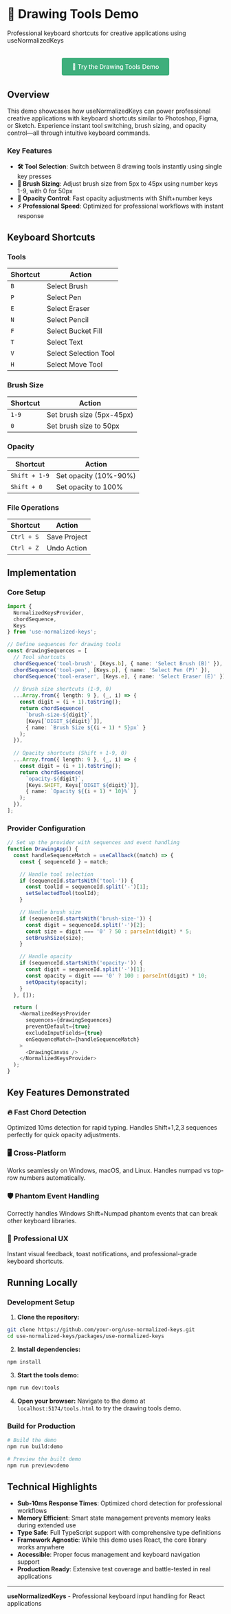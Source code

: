 # 🎨 Drawing Tools Demo

Professional keyboard shortcuts for creative applications using useNormalizedKeys

<div style="text-align: center; margin: 2rem 0;">
  <a href="https://davgarcia.github.io/use-normalized-keys/tools/" target="_blank"
     style="display: inline-block; padding: 12px 24px; background-color: #3eaf7c; color: white; text-decoration: none; border-radius: 4px; font-weight: 500;">
    🚀 Try the Drawing Tools Demo
  </a>
</div>

## Overview

This demo showcases how useNormalizedKeys can power professional creative applications with keyboard shortcuts similar to Photoshop, Figma, or Sketch. Experience instant tool switching, brush sizing, and opacity control—all through intuitive keyboard commands.

### Key Features

- **🛠️ Tool Selection**: Switch between 8 drawing tools instantly using single key presses
- **📏 Brush Sizing**: Adjust brush size from 5px to 45px using number keys 1-9, with 0 for 50px
- **🎨 Opacity Control**: Fast opacity adjustments with Shift+number keys
- **⚡ Professional Speed**: Optimized for professional workflows with instant response

## Keyboard Shortcuts

### Tools
| Shortcut | Action |
|----------|--------|
| `B` | Select Brush |
| `P` | Select Pen |
| `E` | Select Eraser |
| `N` | Select Pencil |
| `F` | Select Bucket Fill |
| `T` | Select Text |
| `V` | Select Selection Tool |
| `H` | Select Move Tool |

### Brush Size
| Shortcut | Action |
|----------|--------|
| `1-9` | Set brush size (5px-45px) |
| `0` | Set brush size to 50px |

### Opacity
| Shortcut | Action |
|----------|--------|
| `Shift + 1-9` | Set opacity (10%-90%) |
| `Shift + 0` | Set opacity to 100% |

### File Operations
| Shortcut | Action |
|----------|--------|
| `Ctrl + S` | Save Project |
| `Ctrl + Z` | Undo Action |

## Implementation

### Core Setup

```typescript
import { 
  NormalizedKeysProvider, 
  chordSequence, 
  Keys 
} from 'use-normalized-keys';

// Define sequences for drawing tools
const drawingSequences = [
  // Tool shortcuts
  chordSequence('tool-brush', [Keys.b], { name: 'Select Brush (B)' }),
  chordSequence('tool-pen', [Keys.p], { name: 'Select Pen (P)' }),
  chordSequence('tool-eraser', [Keys.e], { name: 'Select Eraser (E)' }),
  
  // Brush size shortcuts (1-9, 0)
  ...Array.from({ length: 9 }, (_, i) => {
    const digit = (i + 1).toString();
    return chordSequence(
      `brush-size-${digit}`, 
      [Keys[`DIGIT_${digit}`]], 
      { name: `Brush Size ${(i + 1) * 5}px` }
    );
  }),
  
  // Opacity shortcuts (Shift + 1-9, 0)
  ...Array.from({ length: 9 }, (_, i) => {
    const digit = (i + 1).toString();
    return chordSequence(
      `opacity-${digit}`, 
      [Keys.SHIFT, Keys[`DIGIT_${digit}`]], 
      { name: `Opacity ${(i + 1) * 10}%` }
    );
  }),
];
```

### Provider Configuration

```typescript
// Set up the provider with sequences and event handling
function DrawingApp() {
  const handleSequenceMatch = useCallback((match) => {
    const { sequenceId } = match;

    // Handle tool selection
    if (sequenceId.startsWith('tool-')) {
      const toolId = sequenceId.split('-')[1];
      setSelectedTool(toolId);
    }

    // Handle brush size
    if (sequenceId.startsWith('brush-size-')) {
      const digit = sequenceId.split('-')[2];
      const size = digit === '0' ? 50 : parseInt(digit) * 5;
      setBrushSize(size);
    }

    // Handle opacity
    if (sequenceId.startsWith('opacity-')) {
      const digit = sequenceId.split('-')[1];
      const opacity = digit === '0' ? 100 : parseInt(digit) * 10;
      setOpacity(opacity);
    }
  }, []);

  return (
    <NormalizedKeysProvider
      sequences={drawingSequences}
      preventDefault={true}
      excludeInputFields={true}
      onSequenceMatch={handleSequenceMatch}
    >
      <DrawingCanvas />
    </NormalizedKeysProvider>
  );
}
```

## Key Features Demonstrated

### 🔥 Fast Chord Detection
Optimized 10ms detection for rapid typing. Handles Shift+1,2,3 sequences perfectly for quick opacity adjustments.

### 🖥️ Cross-Platform
Works seamlessly on Windows, macOS, and Linux. Handles numpad vs top-row numbers automatically.

### 🛡️ Phantom Event Handling
Correctly handles Windows Shift+Numpad phantom events that can break other keyboard libraries.

### 🎯 Professional UX
Instant visual feedback, toast notifications, and professional-grade keyboard shortcuts.

## Running Locally

### Development Setup

1. **Clone the repository:**
```bash
git clone https://github.com/your-org/use-normalized-keys.git
cd use-normalized-keys/packages/use-normalized-keys
```

2. **Install dependencies:**
```bash
npm install
```

3. **Start the tools demo:**
```bash
npm run dev:tools
```

4. **Open your browser:**
Navigate to the demo at `localhost:5174/tools.html` to try the drawing tools demo.

### Build for Production

```bash
# Build the demo
npm run build:demo

# Preview the built demo
npm run preview:demo
```

## Technical Highlights

- **Sub-10ms Response Times**: Optimized chord detection for professional workflows
- **Memory Efficient**: Smart state management prevents memory leaks during extended use
- **Type Safe**: Full TypeScript support with comprehensive type definitions
- **Framework Agnostic**: While this demo uses React, the core library works anywhere
- **Accessible**: Proper focus management and keyboard navigation support
- **Production Ready**: Extensive test coverage and battle-tested in real applications

---

**useNormalizedKeys** - Professional keyboard input handling for React applications